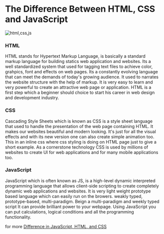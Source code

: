 # The Difference Between HTML, CSS and JavaScript

![html,css,js](http://www.web-development-institute.com/sites/default/files/styles/blogs_large_images/public/difference-between-html-css-and-javascript.png?itok=yPI_snpg)

### HTML
HTML stands for Hypertext Markup Language, is basically a standard markup language for building statics web application and websites. Its a well standardized system that used for tagging text files to achieve color, grahpics, font and effects on web pages. Its a constantly evolving language that can meet the demands of today's growing audience.
It used to narrates the website structure with the help of markup. It is very easy to learn and very powerful to create an attractive web page or application. HTML is a first step which a beginner should choice to start his career in web design and development industry.

### CSS
Cascading Style Sheets which is known as CSS is a style sheet language that used to handle the presentation of the web page containing HTML. It makes our websites beautiful and modern looking. It's just for all the visual effects and with its new version one can also create simple animation too.  This in an inline css where css styling is doing on HTML page just to give a short example. As a cornerstone technology CSS is used by millions of websites to create UI for web applications and for many mobile applications too.

### JavaScript
JavaScript which is often known as JS, is a high-level dynamic interpreted programming language that allows client-side scripting to create completely dynamic web applications and websites. It is very light weight prototype based language which can easily run on the browers. weakly typed, prototype-based, multi-paradigm. Beign a multi-paradigm and weekly typed script It can provide  brilliant power to your webpage. Using JavaScript you can put calculations, logical conditions and all the programming functionality.

for more [Difference in JavaScript, HTML, and CSS](http://www.web-development-institute.com/the-difference-between-html-css-and-javascript)
